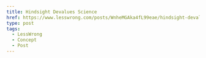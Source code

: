 ```yaml
---
title: Hindsight Devalues Science
href: https://www.lesswrong.com/posts/WnheMGAka4fL99eae/hindsight-devalues-science
type: post
tags:
  - LessWrong
  - Concept
  - Post
---
```


